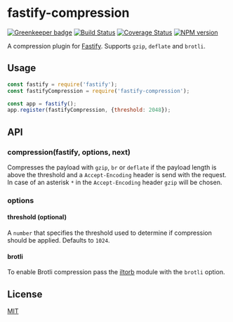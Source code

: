# fastify-compression

[![Greenkeeper badge](https://badges.greenkeeper.io/SerayaEryn/fastify-compression.svg)](https://greenkeeper.io/)
[![Build Status](https://travis-ci.org/SerayaEryn/fastify-compression.svg?branch=master)](https://travis-ci.org/SerayaEryn/fastify-compression)
[![Coverage Status](https://coveralls.io/repos/github/SerayaEryn/fastify-compression/badge.svg?branch=master)](https://coveralls.io/github/SerayaEryn/fastify-compression?branch=master)
[![NPM version](https://img.shields.io/npm/v/fastify-compression.svg?style=flat)](https://www.npmjs.com/package/fastify-compression)

A compression plugin for [Fastify](http://fastify.io/). Supports `gzip`, `deflate` and `brotli`.

## Usage

```js
const fastify = require('fastify');
const fastifyCompression = require('fastify-compression');

const app = fastify();
app.register(fastifyCompression, {threshold: 2048});
```

## API
### compression(fastify, options, next)
Compresses the payload with `gzip`, `br` or `deflate` if the payload length is above the threshold and a `Accept-Encoding` header is send with the request. In case of an asterisk `*` in the `Accept-Encoding` header `gzip` will be chosen.
### options
#### threshold (optional)
A `number` that specifies the threshold used to determine if compression should be applied. Defaults to `1024`.
#### brotli
To enable Brotli compression pass the [iltorb](https://www.npmjs.com/package/iltorb) module with the `brotli` option.

## License

[MIT](./LICENSE)